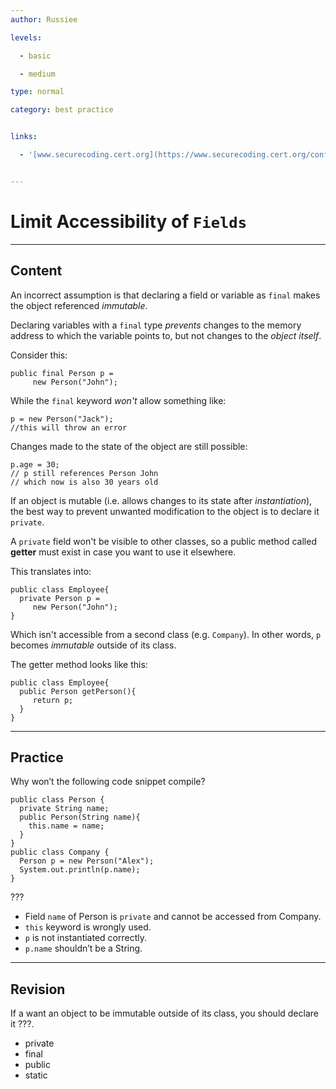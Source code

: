 ```yaml
---
author: Russiee

levels:

  - basic

  - medium

type: normal

category: best practice


links:

  - '[www.securecoding.cert.org](https://www.securecoding.cert.org/confluence/display/java/OBJ01-J.+Limit+accessibility+of+fields){website}'


---
```


# Limit Accessibility of `Fields`

---
## Content

An incorrect assumption is that declaring a field or variable as `final` makes the object referenced _immutable_. 

Declaring variables with a `final` type *prevents* changes to the memory address to which the variable points to, but not changes to the *object itself*.

Consider this:
```
public final Person p = 
     new Person("John");

```
While the `final` keyword *won't* allow something like:
```
p = new Person("Jack");
//this will throw an error
```

Changes made to the state of the object are still possible:
```
p.age = 30;
// p still references Person John
// which now is also 30 years old
```

If an object is mutable (i.e. allows changes to its state after *instantiation*), the best way to prevent unwanted modification to the object is to declare it `private`.

A `private` field won't be visible to other classes, so a public method called **getter** must exist in case you want to use it elsewhere.

This translates into:
```
public class Employee{
  private Person p = 
     new Person("John");
}
```
Which isn't accessible from a second class (e.g. `Company`). In other words, `p` becomes *immutable* outside of its class.

The getter method looks like this:
```
public class Employee{
  public Person getPerson(){
     return p;
  }
}

```

---
## Practice

Why won’t the following code snippet compile?
```
public class Person {
  private String name;
  public Person(String name){
    this.name = name;
  }
}  
public class Company {
  Person p = new Person("Alex");
  System.out.println(p.name);
}
```
???

* Field `name` of Person is `private` and cannot be accessed from Company.
* `this` keyword is wrongly used.
* `p` is not instantiated correctly.
* `p.name` shouldn’t be a String.

---
## Revision

If a want an object to be immutable outside of its class, you should declare it ???.

* private
* final
* public
* static

 
